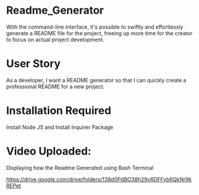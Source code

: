 # Readme_Generator

With the command-line interface, it's possible to swiftly and effortlessly generate a README file for the project, freeing up more time for the creator to focus on actual project development.

# User Story

As a developer, I want a README generator so that I can quickly create a professional README for a new project.

# Installation Required

Install Node JS and Install Inquirer Package

# Video Uploaded:

Displaying how the Readme Generated using Bash Terminal

https://drive.google.com/drive/folders/138d0PdBO38h29v6DFFyb6QkNr9kREPet

